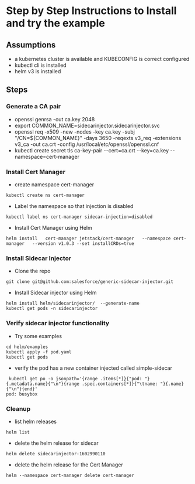 # Step by Step Instructions to Install and try the example

## Assumptions
- a kubernetes cluster is available and KUBECONFIG is correct configured
- kubectl cli is installed
- helm v3 is installed

## Steps 

### Generate a CA pair

- openssl genrsa -out ca.key 2048
- export COMMON_NAME=sidecarinjector.sidecarinjector.svc
- openssl req -x509 -new -nodes -key ca.key -subj "/CN=${COMMON_NAME}" -days 3650 -reqexts v3_req -extensions v3_ca -out ca.crt -config /usr/local/etc/openssl/openssl.cnf
- kubectl create secret tls ca-key-pair    --cert=ca.crt    --key=ca.key    --namespace=cert-manager

### Install Cert Manager 

- create namespace cert-manager

```
kubectl create ns cert-manager
```

- Label the namespace so that injection is disabled

```
kubectl label ns cert-manager sidecar-injection=disabled
```

- Install Cert Manager using Helm

```
helm install   cert-manager jetstack/cert-manager   --namespace cert-manager   --version v1.0.3 --set installCRDs=true
```

### Install Sidecar Injector

- Clone the repo 

```
git clone git@github.com:salesforce/generic-sidecar-injector.git
```

- Install Sidecar injector using Helm

```
helm install helm/sidecarinjector/  --generate-name
kubectl get pods -n sidecarinjector
```

### Verify sidecar injector functionality

- Try some examples

```
cd helm/examples
kubectl apply -f pod.yaml
kubectl get pods 
```

- verify the pod has a new container injected called simple-sidecar

```
 kubectl get po -o jsonpath='{range .items[*]}{"pod: "}{.metadata.name}{"\n"}{range .spec.containers[*]}{"\tname: "}{.name}{"\n"}{end}'
pod: busybox
```

### Cleanup
- list helm releases

```
helm list
```

- delete the helm release for sidecar

```
helm delete sidecarinjector-1602990110
```

- delete the helm release for the Cert Manager

```
helm --namespace cert-manager delete cert-manager
```

